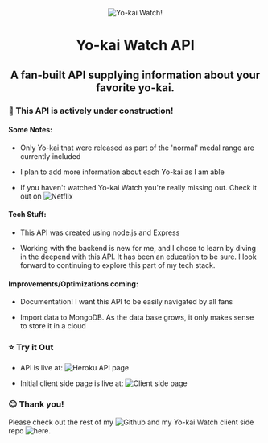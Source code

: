 <div align="center"><img src="https://images-na.ssl-images-amazon.com/images/I/61l4HqLFdLL._AC_.jpg" alt="Yo-kai Watch!" align="center"></div>

<h1 align="center">Yo-kai Watch API</h1>
<h2 align="center">A fan-built API supplying information about your favorite yo-kai.</h3>



### :construction: This API is actively under construction! ###

#### Some Notes:

- Only Yo-kai that were released as part of the 'normal' medal range are currently included

- I plan to add more information about each Yo-kai as I am able

- If you haven't watched Yo-kai Watch you're really missing out. Check it out on ![Netflix](https://www.netflix.com/title/80106136)

#### Tech Stuff:

- This API was created using node.js and Express

- Working with the backend is new for me, and I chose to learn by diving in the deepend with this API. It has been an education to be sure. I look forward to continuing to explore this part of my tech stack.

#### Improvements/Optimizations coming:

- Documentation! I want this API to be easily navigated by all fans

- Import data to MongoDB. As the data base grows, it only makes sense to store it in a cloud


### :star: Try it Out

- API is live at: ![Heroku API page](https://yokai-api.herokuapp.com/)

- Initial client side page is live at: ![Client side page](https://yokaiapi.netlify.app/)

### :blush: Thank you!

Please check out the rest of my ![Github](https://github.com/barbaralaw) and my Yo-kai Watch client side repo ![here](https://github.com/barbaralaw/clientYokai).
